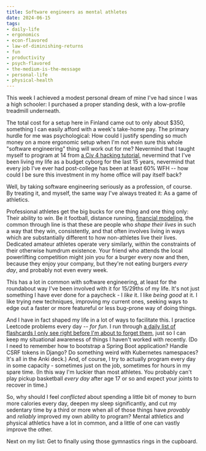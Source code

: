 ```yaml
---
title: Software engineers as mental athletes
date: 2024-06-15
tags: 
- daily-life
- ergonomics
- econ-flavored
- law-of-diminishing-returns
- fun
- productivity
- psych-flavored
- the-medium-is-the-message
- personal-life
- physical-health
---
```



This week I achieved a modest personal dream of mine I've had since I was a
high schooler: I purchased a proper standing desk, with a low-profile treadmill
underneath.

The total cost for a setup here in Finland came out to only about
$350, something I can easily afford with a week's take-home pay. The primary
hurdle for me was psychological: How could I justify spending so much money on
a more ergonomic setup when I'm not even sure this whole "software engineering"
thing will work out for me? Nevermind that I taught myself to program at 14 from
[a Civ 4 hacking tutorial](http://sthurlow.com/python/),
nevermind that I've been living my life as a budget cyborg for the last 15
years, nevermind that every job I've ever had post-college has been at least
60% WFH -- how could I be sure this investment in my home office will pay itself
back?

Well, by taking software engineering seriously as a profession, of course. By
treating it, and myself, the same way I've always treated it: As a game of
athletics.

Professional athletes get the big bucks for one thing and one thing only: 
Their ability to 
*win*. Be it football, distance running,
[financial modeling](https://www.theverge.com/c/24133822/microsoft-excel-spreadsheet-competition-championship),
the common through line is that these are people who *shape their lives* in such
a way that they win, consistently, and that often involves living in ways which
are substantially different to how non-athletes live their lives.
Dedicated amateur athletes operate very similarly, within the constraints of
their otherwise humdrum existence.
Your friend
who attends the local powerlifting competition might join you for a burger every
now and then, because they enjoy your company, but they're not eating burgers
*every day*, and probably not even every week.

This has a lot in common with software engineering, at least for the roundabout
way I've been involved with it for 15/29ths of my life. It's not just something
I have ever done for a paycheck - I *like* it. I like *being good* at it. I like
trying new techniques, improving my current ones, seeking ways to edge out a
faster or more featureful or less bug-prone way of doing things. 

And I have in
fact shaped my life in a lot of ways to facilitate this. I practice Leetcode
problems every day -- *for fun*. I run through
[a daily list of flashcards I only see right before I'm about to forget them](https://apps.ankiweb.net/), just so I can keep my situational awareness of things I haven't worked
with recently. (Do I need to remember how to bootstrap a Spring Boot 
application? Handle CSRF tokens in Django? Do something weird with Kubernetes
namespaces? It's all in the Anki deck.) And, of course, I try to actually 
program every
day in some capacity - sometimes just on the job, sometimes for hours in my
spare time. (In this way I'm luckier than most athletes. You probably can't play
pickup basketball *every day* after age 17 or so and expect your joints to
recover in time.)

So, why should I feel *conflicted* about spending a little bit of money to
burn more calories every day, deepen my sleep significantly, and cut my
sedentary time by a third or more when all of those things have *provably* and
*reliably* improved my own ability to program? Mental athletics and physical
athletics have a lot in common, and a little of one can vastly improve the
other.

Next on my list: Get to finally using those gymnastics rings in the cupboard.
